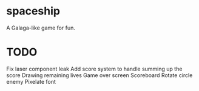 # spaceship
A Galaga-like game for fun.

# TODO
Fix laser component leak
Add score system to handle summing up the score
Drawing remaining lives
Game over screen
Scoreboard
Rotate circle enemy
Pixelate font
